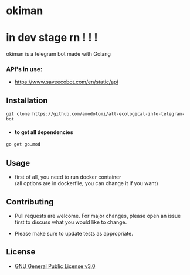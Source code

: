 # okiman 

# in dev stage rn ! ! !

okiman is a telegram bot made with Golang 

### API's in use:
- https://www.saveecobot.com/en/static/api

## Installation
```
git clone https://github.com/amodotomi/all-ecological-info-telegram-bot
```
- #### to get all dependencies
```bash
go get go.mod
```

## Usage
- first of all, you need to run docker container\
(all options are in dockerfile, you can change it if you want)


## Contributing

- Pull requests are welcome. For major changes, please open an issue first
to discuss what you would like to change.

- Please make sure to update tests as appropriate.

## License

- [GNU General Public License v3.0](https://choosealicense.com/licenses/gpl-3.0/)
